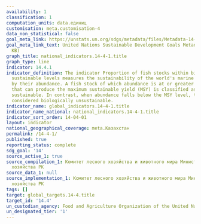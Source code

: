 ```yaml
---
availability: 1
classification: 1
computation_units: data.единиц
customisation: meta.customisation-4
data_non_statistical: false
goal_meta_link: https://unstats.un.org/sdgs/metadata/files/Metadata-14-04-01.pdf
goal_meta_link_text: United Nations Sustainable Development Goals Metadata (PDF 370
  KB)
graph_title: national_indicators.14-4-1.title
graph_type: line
indicator: 14.4.1
indicator_definition: The indicator Proportion of fish stocks within biologically
  sustainable levels measures the sustainability of the world's marine capture fisheries
  by their abundance. A fish stock of which abundance is at or greater than the level,
  that can produce the maximum sustainable yield (MSY) is classified as biologically
  sustainable. In contrast, when abundance falls below the MSY level, the stock is
  considered biologically unsustainable.
indicator_name: global_indicators.14-4-1.title
indicator_name_national: national_indicators.14-4-1.title
indicator_sort_order: 14-04-01
layout: indicator
national_geographical_coverage: meta.Казахстан
permalink: /14-4-1/
published: true
reporting_status: complete
sdg_goal: '14'
source_active_1: true
source_compilation_1: Комитет лесного хозяйства и животного мира Министерства сельского
  хозяйства РК
source_data_1: null
source_implementation_1: Комитет лесного хозяйства и животного мира Министерства сельского
  хозяйства РК
tags: []
target: global_targets.14-4.title
target_id: '14.4'
un_custodian_agency: Food and Agriculture Organization of the United Nations (FAO)
un_designated_tier: '1'
---
```

